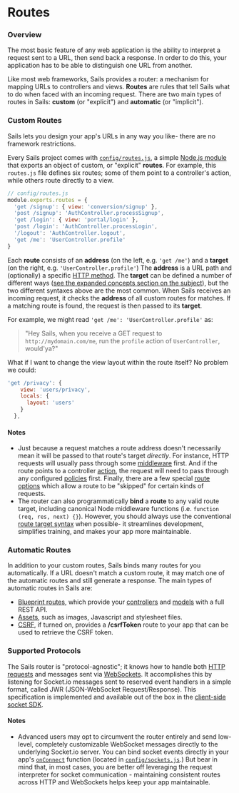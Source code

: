 # Routes
### Overview

The most basic feature of any web application is the ability to interpret a request sent to a URL, then send back a response.  In order to do this, your application has to be able to distinguish one URL from another.

Like most web frameworks, Sails provides a router: a mechanism for mapping URLs to controllers and views.  **Routes** are rules that tell Sails what to do when faced with an incoming request.  There are two main types of routes in Sails: **custom** (or "explicit") and **automatic** (or "implicit").


### Custom Routes

Sails lets you design your app's URLs in any way you like- there are no framework restrictions.

Every Sails project comes with [`config/routes.js`](http://sailsjs.org/documentation/reference/sails.config/sails.config.routes.html), a simple [Node.js module](http://nodejs.org/api/modules.html) that exports an object of custom, or "explicit" **routes**. For example, this `routes.js` file defines six routes; some of them point to a controller's action, while others route directly to a view.

```javascript
// config/routes.js
module.exports.routes = {
  'get /signup': { view: 'conversion/signup' },
  'post /signup': 'AuthController.processSignup',
  'get /login': { view: 'portal/login' },
  'post /login': 'AuthController.processLogin',
  '/logout': 'AuthController.logout',
  'get /me': 'UserController.profile'
}
```


Each **route** consists of an **address** (on the left, e.g. `'get /me'`) and a **target** (on the right, e.g. `'UserController.profile'`)  The **address** is a URL path and (optionally) a specific [HTTP method](http://en.wikipedia.org/wiki/Hypertext_Transfer_Protocol#Request_methods). The **target** can be defined a number of different ways ([see the expanded concepts section on the subject](http://sailsjs.org/documentation/concepts/Routes/RouteTargetSyntax.html)), but the two different syntaxes above are the most common.  When Sails receives an incoming request, it checks the **address** of all custom routes for matches.  If a matching route is found, the request is then passed to its **target**.

For example, we might read `'get /me': 'UserController.profile'` as:

> "Hey Sails, when you receive a GET request to `http://mydomain.com/me`, run the `profile` action of `UserController`, would'ya?"

What if I want to change the view layout within the route itself?  No problem we could:

```javascript
'get /privacy': {
    view: 'users/privacy',
    locals: {
      layout: 'users'
    }
  },
```

#### Notes
+ Just because a request matches a route address doesn't necessarily mean it will be passed to that route's target _directly_.  For instance, HTTP requests will usually pass through some [middleware](http://sailsjs.org/documentation/concepts/Middleware) first.  And if the route points to a controller [action](http://sailsjs.org/documentation/concepts/Controllers?q=actions), the request will need to pass through any configured [policies](http://sailsjs.org/documentation/concepts/Policies) first.  Finally, there are a few special [route options](http://sailsjs.org/documentation/concepts/Routes/RouteTargetSyntax.html?q=route-target-options) which allow a route to be "skipped" for certain kinds of requests.
+ The router can also programmatically **bind** a **route** to any valid route target, including canonical Node middleware functions (i.e. `function (req, res, next) {}`).  However, you should always use the conventional [route target syntax](http://sailsjs.org/documentation/concepts/Routes/RouteTargetSyntax.html) when possible- it streamlines development, simplifies training, and makes your app more maintainable.



### Automatic Routes

In addition to your custom routes, Sails binds many routes for you automatically.  If a URL doesn't match a custom route, it may match one of the automatic routes and still generate a response.  The main types of automatic routes in Sails are:

* [Blueprint routes](http://sailsjs.org/documentation/reference/blueprint-api?q=blueprint-routes), which provide your [controllers](http://sailsjs.org/documentation/concepts/Controllers) and [models](http://sailsjs.org/documentation/concepts/ORM/Models.html) with a full REST API.
* [Assets](http://sailsjs.org/documentation/concepts/Assets), such as images, Javascript and stylesheet files.
* [CSRF](http://sailsjs.org/documentation/concepts/Security/CSRF.html), if turned on, provides a **/csrfToken** route to your app that can be used to retrieve the CSRF token.


### Supported Protocols

The Sails router is "protocol-agnostic"; it knows how to handle both [HTTP requests](http://en.wikipedia.org/wiki/Hypertext_Transfer_Protocol) and messages sent via [WebSockets](http://en.wikipedia.org/wiki/Websockets). It accomplishes this by listening for Socket.io messages sent to reserved event handlers in a simple format, called JWR (JSON-WebSocket Request/Response).  This specification is implemented and available out of the box in the [client-side socket SDK](http://sailsjs.org/documentation/reference/websockets/sails.io.js).



#### Notes
+ Advanced users may opt to circumvent the router entirely and send low-level, completely customizable WebSocket messages directly to the underlying Socket.io server.  You can bind socket events directly in your app's [`onConnect`](http://sailsjs.org/documentation/reference/sails.config/sails.config.sockets.html?q=commonlyused-options) function (located in [`config/sockets.js`](http://sailsjs.org/documentation/anatomy/myApp/config/sockets.js.html).)  But bear in mind that, in most cases, you are better off leveraging the request interpreter for socket communication - maintaining consistent routes across HTTP and WebSockets helps keep your app maintainable.




<docmeta name="displayName" value="Routes">

